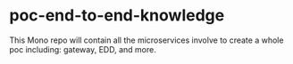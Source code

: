 # poc-end-to-end-knowledge
This Mono repo will contain all the microservices involve to create a whole poc including: gateway, EDD, and more.

